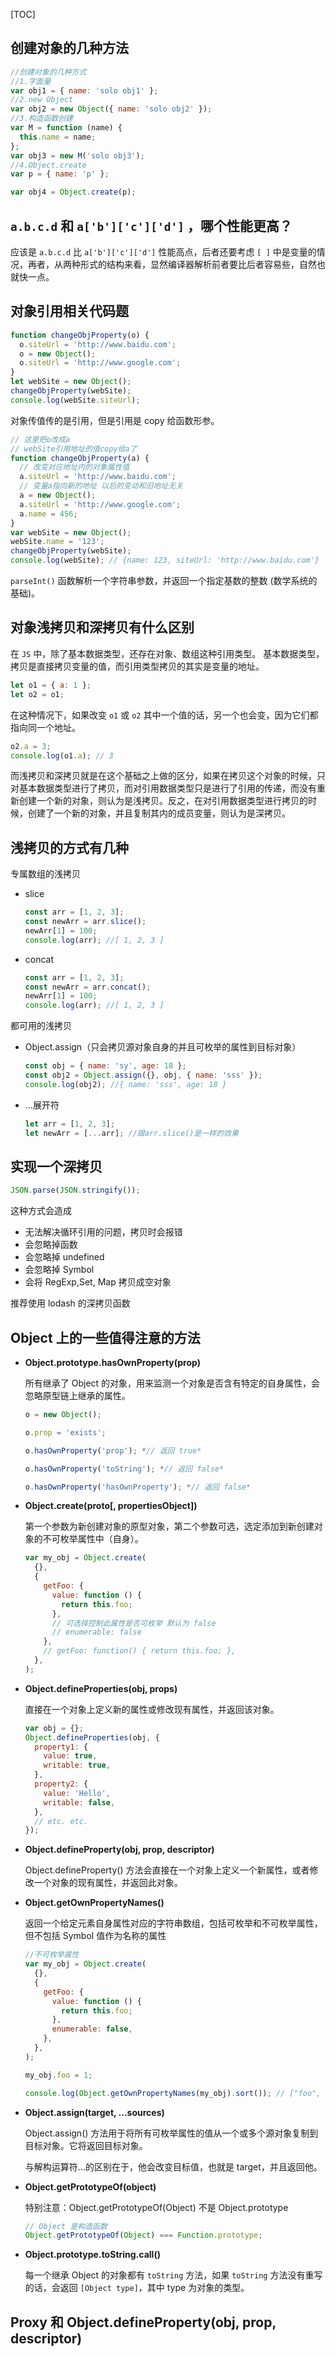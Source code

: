 [TOC]

## 创建对象的几种方法

```js
//创建对象的几种方式
//1.字面量
var obj1 = { name: 'solo obj1' };
//2.new Object
var obj2 = new Object({ name: 'solo obj2' });
//3.构造函数创建
var M = function (name) {
  this.name = name;
};
var obj3 = new M('solo obj3');
//4.Object.create
var p = { name: 'p' };

var obj4 = Object.create(p);
```

## `a.b.c.d` 和 `a['b']['c']['d']` ，哪个性能更高？

应该是 `a.b.c.d` 比 `a['b']['c']['d']` 性能高点，后者还要考虑 `[ ]` 中是变量的情况，再者，从两种形式的结构来看，显然编译器解析前者要比后者容易些，自然也就快一点。

## 对象引用相关代码题

```js
function changeObjProperty(o) {
  o.siteUrl = 'http://www.baidu.com';
  o = new Object();
  o.siteUrl = 'http://www.google.com';
}
let webSite = new Object();
changeObjProperty(webSite);
console.log(webSite.siteUrl);
```

对象传值传的是引用，但是引用是 copy 给函数形参。

```js
// 这里把o改成a
// webSite引用地址的值copy给a了
function changeObjProperty(a) {
  // 改变对应地址内的对象属性值
  a.siteUrl = 'http://www.baidu.com';
  // 变量a指向新的地址 以后的变动和旧地址无关
  a = new Object();
  a.siteUrl = 'http://www.google.com';
  a.name = 456;
}
var webSite = new Object();
webSite.name = '123';
changeObjProperty(webSite);
console.log(webSite); // {name: 123, siteUrl: 'http://www.baidu.com'}
```

`parseInt()` 函数解析一个字符串参数，并返回一个指定基数的整数 (数学系统的基础)。

## 对象浅拷贝和深拷贝有什么区别

在 `JS` 中，除了基本数据类型，还存在对象、数组这种引用类型。 基本数据类型，拷贝是直接拷贝变量的值，而引用类型拷贝的其实是变量的地址。

```js
let o1 = { a: 1 };
let o2 = o1;
```

在这种情况下，如果改变 `o1` 或 `o2` 其中一个值的话，另一个也会变，因为它们都指向同一个地址。

```js
o2.a = 3;
console.log(o1.a); // 3
```

而浅拷贝和深拷贝就是在这个基础之上做的区分，如果在拷贝这个对象的时候，只对基本数据类型进行了拷贝，而对引用数据类型只是进行了引用的传递，而没有重新创建一个新的对象，则认为是浅拷贝。反之，在对引用数据类型进行拷贝的时候，创建了一个新的对象，并且复制其内的成员变量，则认为是深拷贝。

## 浅拷贝的方式有几种

专属数组的浅拷贝

- slice

  ```js
  const arr = [1, 2, 3];
  const newArr = arr.slice();
  newArr[1] = 100;
  console.log(arr); //[ 1, 2, 3 ]
  ```

- concat

  ```js
  const arr = [1, 2, 3];
  const newArr = arr.concat();
  newArr[1] = 100;
  console.log(arr); //[ 1, 2, 3 ]
  ```

都可用的浅拷贝

- Object.assign（只会拷贝源对象自身的并且可枚举的属性到目标对象）

  ```js
  const obj = { name: 'sy', age: 18 };
  const obj2 = Object.assign({}, obj, { name: 'sss' });
  console.log(obj2); //{ name: 'sss', age: 18 }
  ```

- ...展开符

  ```js
  let arr = [1, 2, 3];
  let newArr = [...arr]; //跟arr.slice()是一样的效果
  ```

## 实现一个深拷贝

```js
JSON.parse(JSON.stringify());
```

这种方式会造成

- 无法解决循环引用的问题，拷贝时会报错
- 会忽略掉函数
- 会忽略掉 undefined
- 会忽略掉 Symbol
- 会将 RegExp,Set, Map 拷贝成空对象

推荐使用 lodash 的深拷贝函数

## Object 上的一些值得注意的方法

- **Object.prototype.hasOwnProperty(prop)**

  所有继承了 Object 的对象，用来监测一个对象是否含有特定的自身属性，会忽略原型链上继承的属性。

  ```js
  o = new Object();

  o.prop = 'exists';

  o.hasOwnProperty('prop'); *// 返回 true*

  o.hasOwnProperty('toString'); *// 返回 false*

  o.hasOwnProperty('hasOwnProperty'); *// 返回 false*

  ```

- **Object.create(proto[, propertiesObject])**

  第一个参数为新创建对象的原型对象，第二个参数可选，选定添加到新创建对象的不可枚举属性中（自身）。

  ```js
  var my_obj = Object.create(
    {},
    {
      getFoo: {
        value: function () {
          return this.foo;
        },
        // 可选择控制此属性是否可枚举 默认为 false
        // enumerable: false
      },
      // getFoo: function() { return this.foo; },
    },
  );
  ```

* **Object.defineProperties(obj, props)**

  直接在一个对象上定义新的属性或修改现有属性，并返回该对象。

  ```js
  var obj = {};
  Object.defineProperties(obj, {
    property1: {
      value: true,
      writable: true,
    },
    property2: {
      value: 'Hello',
      writable: false,
    },
    // etc. etc.
  });
  ```

* **Object.defineProperty(obj, prop, descriptor)**

  Object.defineProperty() 方法会直接在一个对象上定义一个新属性，或者修改一个对象的现有属性，并返回此对象。

* **Object.getOwnPropertyNames()**

  返回一个给定元素自身属性对应的字符串数组，包括可枚举和不可枚举属性，但不包括 Symbol 值作为名称的属性

  ```js
  //不可枚举属性
  var my_obj = Object.create(
    {},
    {
      getFoo: {
        value: function () {
          return this.foo;
        },
        enumerable: false,
      },
    },
  );

  my_obj.foo = 1;

  console.log(Object.getOwnPropertyNames(my_obj).sort()); // ["foo", "getFoo"]
  ```

- **Object.assign(target, ...sources)**

  Object.assign() 方法用于将所有可枚举属性的值从一个或多个源对象复制到目标对象。它将返回目标对象。

  与解构运算符...的区别在于，他会改变目标值，也就是 target，并且返回他。

- **Object.getPrototypeOf(object)**

  特别注意：Object.getPrototypeOf(Object) 不是 Object.prototype

  ```js
  // Object 是构造函数
  Object.getPrototypeOf(Object) === Function.prototype;
  ```

- **Object.prototype.toString.call()**

  每一个继承 Object 的对象都有 `toString` 方法，如果 `toString` 方法没有重写的话，会返回 `[Object type]`，其中 type 为对象的类型。

## Proxy 和 Object.defineProperty(obj, prop, descriptor)
